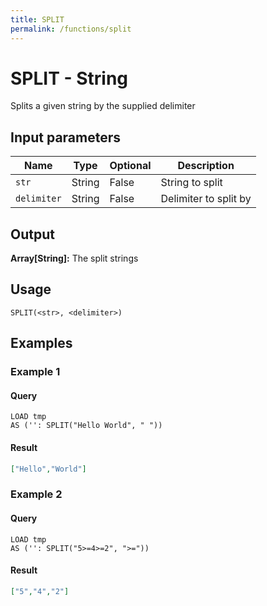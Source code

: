 ```yaml
---
title: SPLIT
permalink: /functions/split
---
```


# SPLIT - String

Splits a given string by the supplied delimiter

## Input parameters

| Name | Type | Optional | Description |
| --- | --- | --- | --- |
| `str` | String | False | String to split |
| `delimiter` | String | False | Delimiter to split by |

## Output

**Array[String]:** The split strings

## Usage

```joda
SPLIT(<str>, <delimiter>)
```

## Examples

### Example 1


#### Query
```joda
LOAD tmp
AS ('': SPLIT("Hello World", " "))
```
#### Result
```json
["Hello","World"]
```


### Example 2


#### Query
```joda
LOAD tmp
AS ('': SPLIT("5>=4>=2", ">="))
```
#### Result
```json
["5","4","2"]
```


